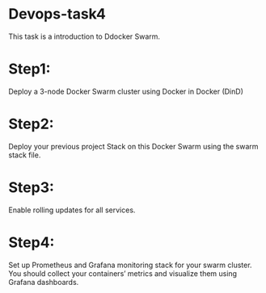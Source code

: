 # Devops-task4
This task is a introduction to Ddocker Swarm.

# Step1:
Deploy a 3-node Docker Swarm cluster using Docker in Docker (DinD)

# Step2:
Deploy your previous project Stack on this Docker Swarm using the swarm stack file.

# Step3:
Enable rolling updates for all services.

# Step4:
Set up Prometheus and Grafana monitoring stack for your swarm cluster. You should collect your containers’ metrics and visualize them using Grafana dashboards.
